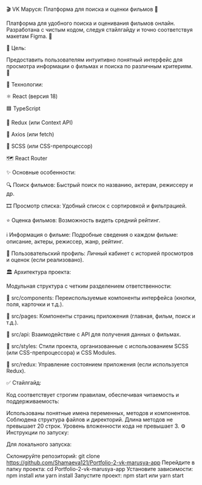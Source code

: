 🎬 VK Маруся: Платформа для поиска и оценки фильмов 🌟

Платформа для удобного поиска и оценивания фильмов онлайн. Разработана с чистым кодом, следуя стайлгайду и точно соответствуя макетам Figma. 🎨

🎯 Цель:

Предоставить пользователям интуитивно понятный интерфейс для просмотра информации о фильмах и поиска по различным критериям. 🔎

🚀 Технологии:

⚛️ React (версия 18)

🟦 TypeScript

🧰 Redux (или Context API)

📡 Axios (или fetch)

💅 SCSS (или CSS-препроцессор)

🗺️ React Router




✨ Основные особенности:

🔍 Поиск фильмов: Быстрый поиск по названию, актерам, режиссеру и др.

🎞️ Просмотр списка: Удобный список с сортировкой и фильтрацией.

⭐ Оценка фильмов: Возможность видеть средний рейтинг.

ℹ️ Информация о фильме: Подробные сведения о каждом фильме: описание, актеры, режиссер, жанр, рейтинг.

👤 Пользовательский профиль: Личный кабинет с историей просмотров и оценок (если реализовано).




🏛️ Архитектура проекта:

Модульная структура с четким разделением ответственности:

📁 src/components: Переиспользуемые компоненты интерфейса (кнопки, поля, карточки и т.д.).

📁 src/pages: Компоненты страниц приложения (главная, фильм, поиск и т.д.).

📁 src/api: Взаимодействие с API для получения данных о фильмах.

📁 src/styles: Стили проекта, организованные с использованием SCSS (или CSS-препроцессора) и CSS Modules.

📁 src/redux: Управление состоянием приложения (если используется Redux).




✅ Стайлгайд:

Код соответствует строгим правилам, обеспечивая читаемость и поддерживаемость:

Использованы понятные имена переменных, методов и компонентов. Соблюдена структура файлов и директорий. Длина методов не превышает 20 строк. Уровень вложенности кода не превышает 3. ⚙️ Инструкции по запуску:

Для локального запуска:

Склонируйте репозиторий: git clone https://github.com/Shamaeva121/Portfolio-2-vk-marusya-app Перейдите в папку проекта: cd Portfolio-2-vk-marusya-app Установите зависимости: npm install или yarn install Запустите проект: npm start или yarn start
